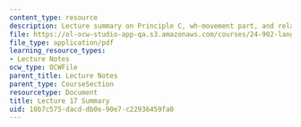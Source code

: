 ```yaml
---
content_type: resource
description: Lecture summary on Principle C, wh-movement part, and relative clauses.
file: https://ol-ocw-studio-app-qa.s3.amazonaws.com/courses/24-902-language-and-its-structure-ii-syntax-fall-2003/10b7c575dacddb0e90e7c22936459fa0_ln17_18.pdf
file_type: application/pdf
learning_resource_types:
- Lecture Notes
ocw_type: OCWFile
parent_title: Lecture Notes
parent_type: CourseSection
resourcetype: Document
title: Lecture 17 Summary
uid: 10b7c575-dacd-db0e-90e7-c22936459fa0
---
```

